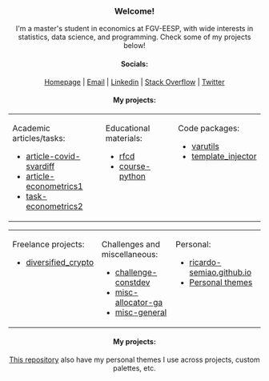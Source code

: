 <link rel="stylesheet" href="https://cdnjs.cloudflare.com/ajax/libs/font-awesome/5.15.3/css/all.min.css">

<h3 align="center">Welcome!</h3>

<p align="center">I'm a master's student in economics at FGV-EESP, with wide interests in statistics, data science, and programming. Check some of my projects below!</p>


<h4 align="center">Socials:</h4>
<p align="center">
    <a href="https://ricardo-semiao.github.io/"><i class="fas fa-globe"></i> Homepage</a> |
    <a href="mailto:ricardo.semiao@outlook.com"><i class="fas fa-envelope"></i> Email</a> |
    <a href="https://linkedin.com/in/ricardo-semiao"><i class="fab fa-linkedin"></i> Linkedin</a> |
    <a href="https://stackoverflow.com/users/13048728"><i class="fab fa-stack-overflow"></i> Stack Overflow</a> |
    <a href="https://twitter.com/ricardo_semiao"><i class="fab fa-twitter"></i> Twitter</a>
</p>

<h4 align="center">My projects:</h4>
<div align="center">
<table>
    <tr>
        <td valign="top">
            <p>Academic articles/tasks:</p>
            <ul>
                <li><a href="https://github.com/ricardo-semiao/article-covid-svardiff">article-covid-svardiff</a></li>
                <li><a href="https://github.com/ricardo-semiao/article-econometrics1">article-econometrics1</a></li>
                <li><a href="https://github.com/ricardo-semiao/task-econometrics2">task-econometrics2</a></li>
            </ul>
        </td>
        <td valign="top">
            <p>Educational materials:</p>
            <ul>
                <li><a href="https://github.com/ricardo-semiao/rfcd">rfcd</a></li>
                <li><a href="https://github.com/ricardo-semiao/course-python">course-python</a></li>
            </ul>
        </td>
        <td valign="top">
            <p>Code packages:</p>
            <ul>
                <li><a href="https://github.com/ricardo-semiao/varutils">varutils</a></li>
                <li><a href="https://github.com/ricardo-semiao/ricardo-semiao.github.io/tree/main/packages">template_injector</a></li>
            </ul>
        </td>
    </tr>
</table>
</div>

<div align="center">
<table>
    <tr>
        <td valign="top">
            <p>Freelance projects:</p>
            <ul>
                <li><a href="https://github.com/mevaldt/diversified_crypto">diversified_crypto</a></li>
            </ul>
        </td>
        <td valign="top">
            <p>Challenges and miscellaneous:</p>
            <ul>
                <li><a href="https://github.com/ricardo-semiao/challenge-constdev">challenge-constdev</a></li>
                <li><a href="https://github.com/ricardo-semiao/misc-allocator-ga">misc-allocator-ga</a></li>
                <li><a href="https://github.com/ricardo-semiao/misc-general">misc-general</a></li>
            </ul>
        </td>
        <td valign="top">
            <p>Personal:</p>
            <ul>
                <li><a href="https://github.com/ricardo-semiao/ricardo-semiao.github.io/">ricardo-semiao.github.io</a></li>
                <li><a href="https://github.com/ricardo-semiao/ricardo-semiao">Personal themes</a></li>
            </ul>
        </td>
    </tr>
</table>
</div>

<h4 align="center">My projects:</h4>
<div align="center">
    <p><a href="https://github.com/ricardo-semiao/ricardo-semiao">This repository</a> also have my personal themes I use across projects, custom palettes, etc.</p>
</div>
